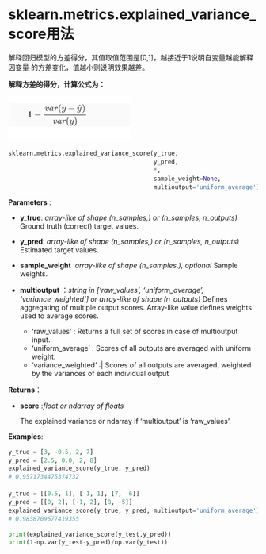 # sklearn.metrics.explained_variance_score用法

解释回归模型的方差得分，其值取值范围是[0,1]，越接近于1说明自变量越能解释因变量 的方差变化，值越小则说明效果越差。

**解释方差的得分，计算公式为：**

<img src=".\img\image-20200804225236409.png" alt="image-20200804225236409" style="zoom:80%;" />



```python
sklearn.metrics.explained_variance_score(y_true, 
                                         y_pred, 
                                         *, 
                                         sample_weight=None, 
                                         multioutput='uniform_average')
```

**Parameters** :

- **y_true**: *array-like of shape (n_samples,) or (n_samples, n_outputs)*
  Ground truth (correct) target values.

- **y_pred**: *array-like of shape (n_samples,) or (n_samples, n_outputs)*
  Estimated target values.

- **sample_weight** :*array-like of shape (n_samples,), optional*
  Sample weights.

- **multioutput** ：*string in [‘raw_values’, ‘uniform_average’, ‘variance_weighted’] or array-like of shape (n_outputs)*
  Defines aggregating of multiple output scores. Array-like value defines weights used to average scores.
  - ‘raw_values’ :
    Returns a full set of scores in case of multioutput input.
  - ‘uniform_average’ :
    Scores of all outputs are averaged with uniform weight.
  - ‘variance_weighted’ :|
    Scores of all outputs are averaged, weighted by the variances of each individual output

**Returns**：

- **score** :*float or ndarray of floats*

  The explained variance or ndarray if ‘multioutput’ is ‘raw_values’.

**Examples**:

```python
y_true = [3, -0.5, 2, 7]
y_pred = [2.5, 0.0, 2, 8]
explained_variance_score(y_true, y_pred)
# 0.9571734475374732

y_true = [[0.5, 1], [-1, 1], [7, -6]]
y_pred = [[0, 2], [-1, 2], [8, -5]]
explained_variance_score(y_true, y_pred, multioutput='uniform_average')
# 0.9838709677419355
```

```python
print(explained_variance_score(y_test,y_pred))
print(1-np.var(y_test-y_pred)/np.var(y_test))
```

